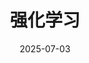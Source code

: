 ---
title: "强化学习"
date: 2025-07-03
lastmod: 2024-11-22
tags:
keywords:
summary: 强化学习
description: "强化学习笔记"
cover:
    image: ""
hidemeta: true 
weight: 1
---